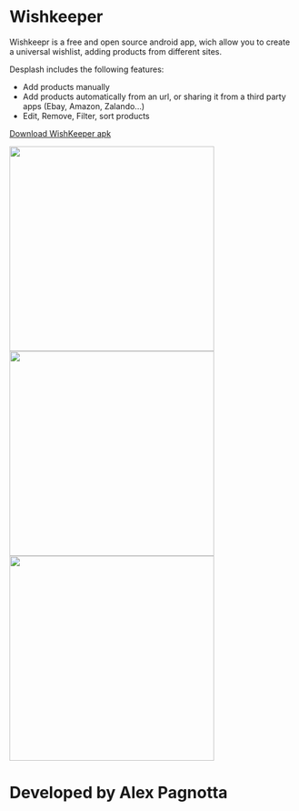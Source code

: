 # Wishkeeper

Wishkeepr is a free and open source android app, wich allow you to create a universal wishlist, adding products from different sites.

Desplash includes the following features:
* Add products manually
* Add products automatically from an url, or sharing it from a third party apps (Ebay, Amazon, Zalando...)
* Edit, Remove, Filter, sort products

[Download WishKeeper apk](https://github.com/AlexPagnotta/Wishkeeper/raw/master/Wishkeeper.apk)

<img src="https://drive.google.com/uc?export=view&id=1IBMTgC0rhUssHoQQjcFfQ-Oczy892NF6" width="360" heigth="640">
<img src="https://drive.google.com/uc?export=view&id=1OLIszT17tWeePwSUeYFhAu8FtUhAQ2Ou" width="360" heigth="640">
<img src="https://drive.google.com/uc?export=view&id=1ZhFvpi3TuDmxBvjnG3IQPeL4I0Noa-Wv" width="360" heigth="640">

# Developed by Alex Pagnotta
